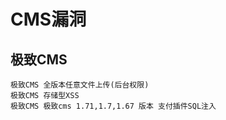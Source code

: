 # CMS漏洞

## 极致CMS

```
极致CMS 全版本任意文件上传(后台权限)
极致CMS 存储型XSS
极致CMS 极致cms 1.71,1.7,1.67 版本 支付插件SQL注入
```

